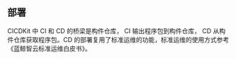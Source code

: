 ## 部署

CICDKit 中 CI 和 CD 的桥梁是构件仓库， CI 输出程序包到构件仓库， CD 从构件仓库获取程序包。CD 的部署复用了标准运维的功能，标准运维的使用方式参考《蓝鲸智云标准运维白皮书》。
